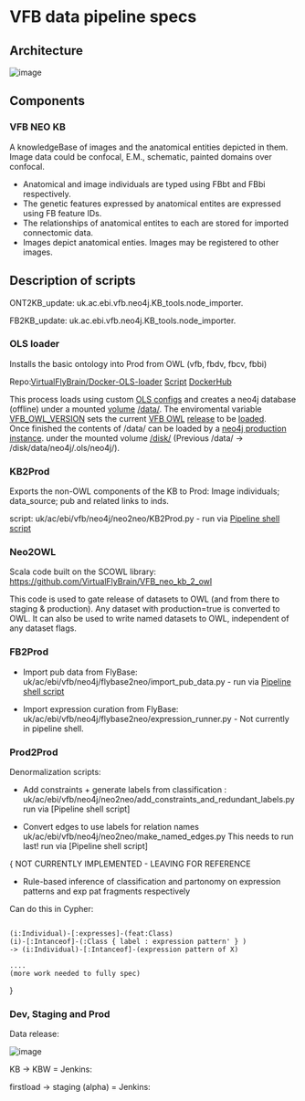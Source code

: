 # VFB data pipeline specs

## Architecture

![image](https://user-images.githubusercontent.com/112839/52511024-26b44700-2bb3-11e9-8e75-9b6e220de24e.png)

## Components

### VFB NEO KB

A knowledgeBase of images and the anatomical entities depicted in them.  Image data could be confocal, E.M., schematic, painted domains over confocal.  

* Anatomical and image individuals are typed using FBbt and FBbi respectively.  
* The genetic features expressed by anatomical entites are expressed using FB feature IDs.  
* The relationships of anatomical entites to each are stored for imported connectomic data.  
* Images depict anatomical enties.  Images may be registered to other images.

## Description of scripts

ONT2KB_update:   uk.ac.ebi.vfb.neo4j.KB_tools.node_importer.

FB2KB_update:    uk.ac.ebi.vfb.neo4j.KB_tools.node_importer.

### OLS loader

Installs the basic ontology into Prod from OWL (vfb, fbdv, fbcv, fbbi) 

Repo:[VirtualFlyBrain/Docker-OLS-loader](https://github.com/VirtualFlyBrain/Docker-OLS-loader) 
[Script](https://github.com/VirtualFlyBrain/Docker-OLS-loader/blob/master/loadOLS.sh) [DockerHub](https://hub.docker.com/r/virtualflybrain/docker-ols-loader/)

This process loads using custom [OLS configs](https://github.com/VirtualFlyBrain/OLS_configs) and creates a neo4j database (offline) under a mounted [volume](https://github.com/VirtualFlyBrain/Docker-OLS-loader/blob/master/Dockerfile#L14) [/data/](https://github.com/VirtualFlyBrain/Docker-OLS-loader/blob/master/loadOLS.sh#L32). The enviromental variable [VFB_OWL_VERSION](https://github.com/VirtualFlyBrain/Docker-OLS-loader/blob/master/Dockerfile#L3) sets the current [VFB OWL](https://github.com/VirtualFlyBrain/VFB_owl) [release](https://github.com/VirtualFlyBrain/VFB_owl/releases) to be [loaded](https://github.com/VirtualFlyBrain/Docker-OLS-loader/blob/master/loadOLS.sh#L6).  
Once finished the contents of /data/ can be loaded by a [neo4j production instance](https://hub.docker.com/r/virtualflybrain/docker-vfb-neo4j-productiondb/). under the mounted volume [/disk/](https://github.com/VirtualFlyBrain/Docker-VFB-Neo4j-ProductionDB/blob/master/Dockerfile#L9) (Previous /data/ -> /disk/data/neo4j/.ols/neo4j/).


### KB2Prod

Exports the non-OWL components of the KB to Prod: Image individuals; data_source; pub and related links to inds.

script: uk/ac/ebi/vfb/neo4j/neo2neo/KB2Prod.py  - run via [Pipeline shell script](https://github.com/VirtualFlyBrain/pipeline/blob/master/process.sh)

### Neo2OWL

Scala code built on the SCOWL library:  https://github.com/VirtualFlyBrain/VFB_neo_kb_2_owl 

This code is used to gate release of datasets to OWL (and from there to staging & production). Any dataset with production=true is converted to OWL. It can also be used to write named datasets to OWL, independent of any dataset flags.

### FB2Prod

* Import pub data from FlyBase: uk/ac/ebi/vfb/neo4j/flybase2neo/import\_pub_data.py - run via [Pipeline shell script](https://github.com/VirtualFlyBrain/pipeline/blob/master/process.sh)

* Import expression curation from FlyBase: uk/ac/ebi/vfb/neo4j/flybase2neo/expression_runner.py - Not currently in pipeline shell.

### Prod2Prod

Denormalization scripts:

* Add constraints + generate labels from classification :  uk/ac/ebi/vfb/neo4j/neo2neo/add\_constraints\_and\_redundant\_labels.py run via [Pipeline shell script]

* Convert edges to use labels for relation names uk/ac/ebi/vfb/neo4j/neo2neo/make\_named\_edges.py  This needs to run last! run via [Pipeline shell script]

{ NOT CURRENTLY IMPLEMENTED - LEAVING FOR REFERENCE 

* Rule-based inference of classification and partonomy on expression patterns and exp pat fragments respectively

Can do this in Cypher:

~~~~~~~~~.cql

(i:Individual)-[:expresses]-(feat:Class)
(i)-[:Intanceof]-(:Class { label : expression pattern' } )
-> (i:Individual)-[:Intanceof]-(expression pattern of X)

....
(more work needed to fully spec)
~~~~~~~~~~~~
}

### Dev, Staging and Prod

Data release:

![image](https://user-images.githubusercontent.com/112839/52516050-45c5cf80-2bd9-11e9-9974-9624da75f0ba.png)

KB -> KBW = Jenkins: 

firstload -> staging (alpha) = Jenkins:


